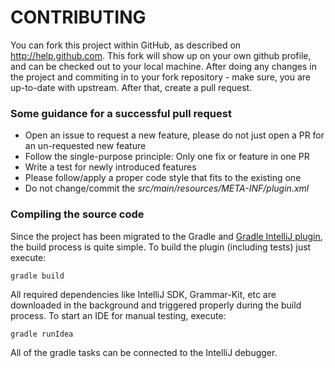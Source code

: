 # CONTRIBUTING
You can fork this project within GitHub, as described on http://help.github.com.
This fork will show up on your own github profile, and can be checked out to your local machine.
After doing any changes in the project and commiting in to your fork repository - make sure, you are up-to-date with upstream.
After that, create a pull request.

### Some guidance for a successful pull request

- Open an issue to request a new feature, please do not just open a PR for an un-requested new feature
- Follow the single-purpose principle: Only one fix or feature in one PR
- Write a test for newly introduced features
- Please follow/apply a proper code style that fits to the existing one
- Do not change/commit the _src/main/resources/META-INF/plugin.xml_

### Compiling the source code

Since the project has been migrated to the Gradle and [Gradle IntelliJ plugin](https://github.com/JetBrains/gradle-intellij-plugin),
the build process is quite simple. To build the plugin (including tests) just execute:

```
gradle build
```
    
All required dependencies like IntelliJ SDK, Grammar-Kit, etc are downloaded in the background and triggered properly
during the build process. To start an IDE for manual testing, execute:

```
gradle runIdea
```
 
All of the gradle tasks can be connected to the IntelliJ debugger.
